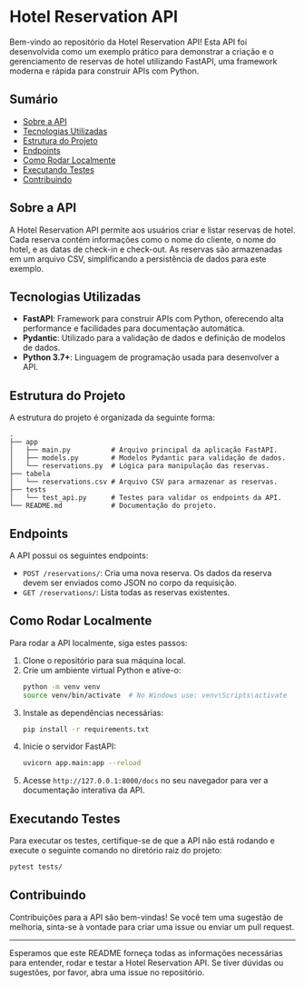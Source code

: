 # Hotel Reservation API

Bem-vindo ao repositório da Hotel Reservation API! Esta API foi desenvolvida como um exemplo prático para demonstrar a criação e o gerenciamento de reservas de hotel utilizando FastAPI, uma framework moderna e rápida para construir APIs com Python.

## Sumário

- [Sobre a API](#sobre-a-api)
- [Tecnologias Utilizadas](#tecnologias-utilizadas)
- [Estrutura do Projeto](#estrutura-do-projeto)
- [Endpoints](#endpoints)
- [Como Rodar Localmente](#como-rodar-localmente)
- [Executando Testes](#executando-testes)
- [Contribuindo](#contribuindo)

## Sobre a API

A Hotel Reservation API permite aos usuários criar e listar reservas de hotel. Cada reserva contém informações como o nome do cliente, o nome do hotel, e as datas de check-in e check-out. As reservas são armazenadas em um arquivo CSV, simplificando a persistência de dados para este exemplo.

## Tecnologias Utilizadas

- **FastAPI**: Framework para construir APIs com Python, oferecendo alta performance e facilidades para documentação automática.
- **Pydantic**: Utilizado para a validação de dados e definição de modelos de dados.
- **Python 3.7+**: Linguagem de programação usada para desenvolver a API.

## Estrutura do Projeto

A estrutura do projeto é organizada da seguinte forma:

```
.
├── app
│   ├── main.py          # Arquivo principal da aplicação FastAPI.
│   ├── models.py        # Modelos Pydantic para validação de dados.
│   └── reservations.py  # Lógica para manipulação das reservas.
├── tabela
│   └── reservations.csv # Arquivo CSV para armazenar as reservas.
├── tests
│   └── test_api.py      # Testes para validar os endpoints da API.
└── README.md            # Documentação do projeto.
```

## Endpoints

A API possui os seguintes endpoints:

- `POST /reservations/`: Cria uma nova reserva. Os dados da reserva devem ser enviados como JSON no corpo da requisição.
- `GET /reservations/`: Lista todas as reservas existentes.

## Como Rodar Localmente

Para rodar a API localmente, siga estes passos:

1. Clone o repositório para sua máquina local.
2. Crie um ambiente virtual Python e ative-o:
   ```bash
   python -m venv venv
   source venv/bin/activate  # No Windows use: venv\Scripts\activate
   ```
3. Instale as dependências necessárias:
   ```bash
   pip install -r requirements.txt
   ```
4. Inicie o servidor FastAPI:
   ```bash
   uvicorn app.main:app --reload
   ```
5. Acesse `http://127.0.0.1:8000/docs` no seu navegador para ver a documentação interativa da API.

## Executando Testes

Para executar os testes, certifique-se de que a API não está rodando e execute o seguinte comando no diretório raiz do projeto:

```bash
pytest tests/
```

## Contribuindo

Contribuições para a API são bem-vindas! Se você tem uma sugestão de melhoria, sinta-se à vontade para criar uma issue ou enviar um pull request.

---

Esperamos que este README forneça todas as informações necessárias para entender, rodar e testar a Hotel Reservation API. Se tiver dúvidas ou sugestões, por favor, abra uma issue no repositório.